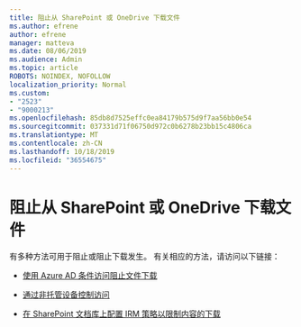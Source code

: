 ```yaml
---
title: 阻止从 SharePoint 或 OneDrive 下载文件
ms.author: efrene
author: efrene
manager: matteva
ms.date: 08/06/2019
ms.audience: Admin
ms.topic: article
ROBOTS: NOINDEX, NOFOLLOW
localization_priority: Normal
ms.custom:
- "2523"
- "9000213"
ms.openlocfilehash: 85db8d7525effc0ea84179b575d9f7aa56bb0e54
ms.sourcegitcommit: 037331d71f06750d972c0b6278b23bb15c4806ca
ms.translationtype: MT
ms.contentlocale: zh-CN
ms.lasthandoff: 10/18/2019
ms.locfileid: "36554675"
---
```

# <a name="prevent-files-from-being-downloaded-from-sharepoint-or-onedrive"></a>阻止从 SharePoint 或 OneDrive 下载文件

有多种方法可用于阻止或阻止下载发生。 有关相应的方法，请访问以下链接：

- [使用 Azure AD 条件访问阻止文件下载](https://docs.microsoft.com/cloud-app-security/use-case-proxy-block-session-aad#create-a-block-download-policy-for-unmanaged-devices)

- [通过非托管设备控制访问](https://docs.microsoft.com/sharepoint/control-access-from-unmanaged-devices)

- [在 SharePoint 文档库上配置 IRM 策略以限制内容的下载](https://docs.microsoft.com/office365/securitycompliance/set-up-irm-in-sp-admin-center)
